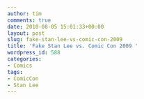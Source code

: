 ```yaml
---
author: tim
comments: true
date: 2010-08-05 15:01:33+00:00
layout: post
slug: fake-stan-lee-vs-comic-con-2009
title: 'Fake Stan Lee vs. Comic Con 2009 '
wordpress_id: 588
categories:
- Comics
tags:
- ComicCon
- Stan Lee
---
```



